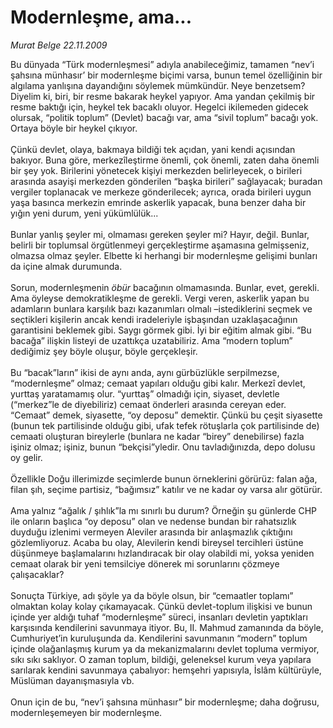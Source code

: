 # Modernleşme, ama...

*Murat Belge 22.11.2009*

<div class="taraf_structure_2col_1zq">
<div class="margen_n">



 <p>Bu dünyada “Türk modernleşmesi” adıyla anabileceğimiz, tamamen “nev’i şahsına münhasır’ bir modernleşme biçimi varsa, bunun temel özelliğinin bir algılama yanlışına dayandığını söylemek mümkündür. Neye benzetsem? Diyelim ki, biri, bir resme bakarak heykel yapıyor. Ama yandan çekilmiş bir resme baktığı için, heykel tek bacaklı oluyor. Hegelci ikilemeden gidecek olursak, “politik toplum” (Devlet) bacağı var, ama “sivil toplum” bacağı yok. Ortaya böyle bir heykel çıkıyor. <br/><br/>Çünkü devlet, olaya, bakmaya bildiği tek açıdan, yani kendi açısından bakıyor. Buna göre, merkezîleştirme önemli, çok önemli, zaten daha önemli bir şey yok. Birilerini yönetecek kişiyi merkezden belirleyecek, o birileri arasında asayişi merkezden gönderilen “başka birileri” sağlayacak; buradan vergiler toplanacak ve merkeze gönderilecek; ayrıca, orada birileri uygun yaşa basınca merkezin emrinde askerlik yapacak, buna benzer daha bir yığın yeni durum, yeni yükümlülük... <br/><br/>Bunlar yanlış şeyler mi, olmaması gereken şeyler mi? Hayır, değil. Bunlar, belirli bir toplumsal örgütlenmeyi gerçekleştirme aşamasına gelmişseniz, olmazsa olmaz şeyler. Elbette ki herhangi bir modernleşme gelişimi bunları da içine almak durumunda. <br/><br/>Sorun, modernleşmenin <i>öbür</i> bacağının olmamasında. Bunlar, evet, gerekli. Ama öyleyse demokratikleşme de gerekli. Vergi veren, askerlik yapan bu adamların bunlara karşılık bazı kazanımları olmalı –istediklerini seçmek ve seçtikleri kişilerin ancak kendi iradeleriyle işbaşından uzaklaşacağının garantisini beklemek gibi. Saygı görmek gibi. İyi bir eğitim almak gibi. “Bu bacağa” ilişkin listeyi de uzattıkça uzatabiliriz. Ama “modern toplum” dediğimiz şey böyle oluşur, böyle gerçekleşir. <br/><br/>Bu “bacak”ların” ikisi de aynı anda, aynı gürbüzlükle serpilmezse, “modernleşme” olmaz; cemaat yapıları olduğu gibi kalır. Merkezî devlet, yurttaş yaratamamış olur. “yurttaş” olmadığı için, siyaset, devletle (“merkez”le de diyebiliriz) cemaat önderleri arasında cereyan eder. “Cemaat” demek, siyasette, “oy deposu” demektir. Çünkü bu çeşit siyasette (bunun tek partilisinde olduğu gibi, ufak tefek rötuşlarla çok partilisinde de) cemaati oluşturan bireylerle (bunlara ne kadar “birey” denebilirse) fazla işiniz olmaz; işiniz, bunun “bekçisi”yledir. Onu tavladığınızda, depo dolusu oy gelir. <br/><br/>Özellikle Doğu illerimizde seçimlerde bunun örneklerini görürüz: falan ağa, filan şıh, seçime partisiz, “bağımsız” katılır ve ne kadar oy varsa alır götürür. <br/><br/>Ama yalnız “ağalık / şıhlık”la mı sınırlı bu durum? Örneğin şu günlerde CHP ile onların başlıca “oy deposu” olan ve nedense bundan bir rahatsızlık duyduğu izlenimi vermeyen Aleviler arasında bir anlaşmazlık çıktığını gözlemliyoruz. Acaba bu olay, Alevilerin kendi bireysel tercihleri üstüne düşünmeye başlamalarını hızlandıracak bir olay olabildi mi, yoksa yeniden cemaat olarak bir yeni temsilciye dönerek mi sorunlarını çözmeye çalışacaklar? <br/><br/>Sonuçta Türkiye, adı şöyle ya da böyle olsun, bir “cemaatler toplamı” olmaktan kolay kolay çıkamayacak. Çünkü devlet-toplum ilişkisi ve bunun içinde yer aldığı tuhaf “modernleşme” süreci, insanları devletin yaptıkları karşısında kendilerini savunmaya itiyor. Bu, II. Mahmud zamanında da böyle, Cumhuriyet’in kuruluşunda da. Kendilerini savunmanın “modern” toplum içinde olağanlaşmış kurum ya da mekanizmalarını devlet topluma vermiyor, sıkı sıkı saklıyor. O zaman toplum, bildiği, geleneksel kurum veya yapılara sarılarak kendini savunmaya çabalıyor: hemşehri yapısıyla, İslâm kültürüyle, Müslüman dayanışmasıyla vb. <br/><br/>Onun için de bu, “nev’i şahsına münhasır” bir modernleşme; daha doğrusu, modernleşemeyen bir modernleşme.</p>
<br/>
<br/>
<br/>



<br/>


<div id="taraf_not">
</div>

</div>


</div>
